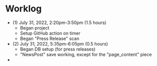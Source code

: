 # Worklog

- (1) July 31, 2022, 2:20pm-3:50pm (1.5 hours)
  - Began project
  - Setup GitHub action on timer
  - Began "Press Release" scan
- (2) July 31, 2022, 5:35pm-6:05pm (0.5 hours)
  - Began DB setup (for press releases)
  - "NewsPost" save working, except for the "page_content" piece
- 